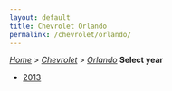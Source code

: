 ```yaml
---
layout: default
title: Chevrolet Orlando
permalink: /chevrolet/orlando/
---
```

[*Home*](/) > [*Chevrolet*](/chevrolet/) > [*Orlando*](/chevrolet/orlando/)
**Select year**
- [2013](/chevrolet/orlando/2013/)